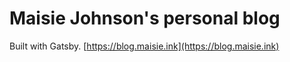 # Maisie Johnson's personal blog

Built with Gatsby. [https://blog.maisie.ink](https://blog.maisie.ink)
